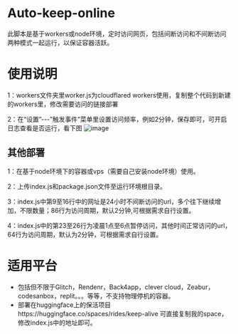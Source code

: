 # Auto-keep-online

此脚本是基于workers或node环境，定时访问网页，包括间断访问和不间断访问两种模式一起运行，以保证容器活跃。

# 使用说明 
1：workers文件夹里worker.js为cloudflared workers使用，复制整个代码到新建的workers里，修改需要访问的链接部署

2：在“设置”---”触发事件“菜单里设置访问频率，例如2分钟，保存即可，可开启日志查看是否运行，看下图
![image](https://github.com/user-attachments/assets/09e2474d-cf43-472e-a4ac-0df6504739e7)




## 其他部署
1：在基于node环境下的容器或vps（需要自己安装node环境）使用。

2：上传index.js和package.json文件至运行环境根目录。

3：index.js中第9至16行中的网址是24小时不间断访问的url，多个往下继续增加，不限数量；86行为访问周期，默认2分钟,可根据需求自行设置。

4：index.js中的第23至26行为凌晨1点至6点暂停访问，其他时间正常访问的url，64行为访问周期，默认为2分钟，可根据需求自行设置。

# 适用平台
* 包括但不限于Glitch，Rendenr，Back4app，clever cloud，Zeabur，codesanbox，replit。。。等等，不支持物理停机的容器。
* 部署在huggingface上的保活项目https://huggingface.co/spaces/rides/keep-alive 可直接复制我的space，修改index.js中的地址即可。

